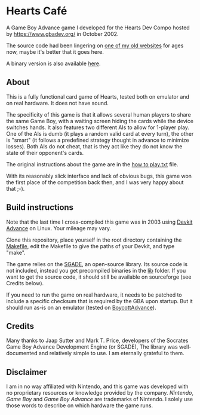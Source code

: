# Hearts Café

A Game Boy Advance game I developed for the Hearts Dev Compo hosted by https://www.gbadev.org/ in October 2002.

The source code had been lingering on [one of my old websites](http://thieumsweb.free.fr/english/gbahearts.html) for ages now, maybe it's better that it goes here.

A binary version is also available [here](https://gbadev.org/demos.php?showinfo=394).

## About

This is a fully functional card game of Hearts, tested both on emulator and on real hardware. It does not have sound.

The specificity of this game is that it allows several human players to share the same Game Boy, with a waiting
screen hiding the cards while the device switches hands. It also features two different AIs to allow for
1-player play. One of the AIs is dumb (it plays a random valid card at every turn), the other is "smart" (it follows
a predefined strategy thought in advance to minimize losses). Both AIs do not cheat, that is they act like they do
not know the state of their opponent's cards.

The original instructions about the game are in the [how to play.txt](how%20to%20play.txt) file.

With its reasonably slick interface and lack of obvious bugs, this game won the first place of the competition
back then, and I was very happy about that ;-).

## Build instructions

Note that the last time I cross-compiled this game was in 2003 using [Devkit Advance](http://devkitadv.sourceforge.net/) on Linux. Your mileage may vary.

Clone this repository, place yourself in the root directory containing the [Makefile](Makefile), edit the Makefile to give the paths of your Devkit, and type "make".

The game relies on the [SGADE](https://sourceforge.net/projects/sgade/), an open-source library. Its source code is not included,
instead you get precompiled binaries in the [lib](lib) folder. If you want to get the source code, it should
still be available on sourceforge (see Credits below).

If you need to run the game on real hardware, it needs to be patched to include a specific checksum that is required by
the GBA upon startup. But it should run as-is on an emulator (tested on [BoycottAdvance](https://gbadev.org/tools.php?showinfo=200)).


## Credits

Many thanks to Jaap Sutter and Mark T. Price, developers of the Socrates Game Boy Advance Development Engine (or SGADE),
The library was well-documented and relatively simple to use. I am eternally grateful to them.


## Disclaimer

I am in no way affiliated with Nintendo, and this game was developed with no proprietary resources or knowledge
provided by the company. _Nintendo_, _Game Boy_ and _Game Boy Advance_ are trademarks of Nintendo. I
solely use those words to describe on which hardware the game runs.
